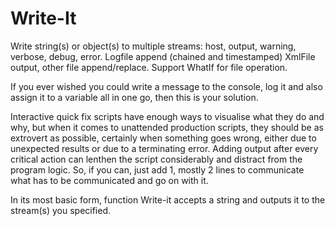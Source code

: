 # Write-It
Write string(s) or object(s) to multiple streams: host, output, warning, verbose, debug, error.
Logfile append (chained and timestamped) XmlFile output, other file append/replace.
Support WhatIf for file operation.

If you ever wished you could write a message to the console, log it and also assign it to a variable all in one go, then this is your solution.

Interactive quick fix scripts have enough ways to visualise what they do and why, but when it comes to unattended production scripts, they should be as extrovert as possible, certainly when something goes wrong, either due to unexpected results or due to a terminating error. Adding output after every critical action can lenthen the script considerably and distract from the program logic. So, if you can, just add 1, mostly 2 lines to communicate what has to be communicated and go on with it.

In its most basic form, function Write-it accepts a string and outputs it to the stream(s) you specified.
